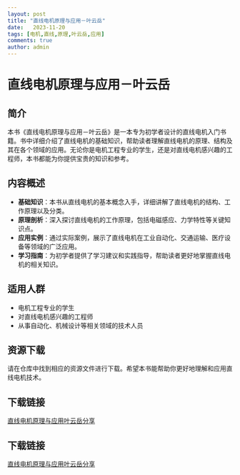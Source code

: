 ```yaml
---
layout: post
title: "直线电机原理与应用－叶云岳"
date:   2023-11-20
tags: [电机,直线,原理,叶云岳,应用]
comments: true
author: admin
---
```

# 直线电机原理与应用－叶云岳

## 简介
本书《直线电机原理与应用－叶云岳》是一本专为初学者设计的直线电机入门书籍。书中详细介绍了直线电机的基础知识，帮助读者理解直线电机的原理、结构及其在各个领域的应用。无论你是电机工程专业的学生，还是对直线电机感兴趣的工程师，本书都能为你提供宝贵的知识和参考。

## 内容概述
- **基础知识**：本书从直线电机的基本概念入手，详细讲解了直线电机的结构、工作原理以及分类。
- **原理剖析**：深入探讨直线电机的工作原理，包括电磁感应、力学特性等关键知识点。
- **应用实例**：通过实际案例，展示了直线电机在工业自动化、交通运输、医疗设备等领域的广泛应用。
- **学习指南**：为初学者提供了学习建议和实践指导，帮助读者更好地掌握直线电机的相关知识。

## 适用人群
- 电机工程专业的学生
- 对直线电机感兴趣的工程师
- 从事自动化、机械设计等相关领域的技术人员

## 资源下载
请在仓库中找到相应的资源文件进行下载。希望本书能帮助你更好地理解和应用直线电机技术。

## 下载链接

[直线电机原理与应用叶云岳分享](https://pan.quark.cn/s/6bb4ad883f45)

## 下载链接

[直线电机原理与应用叶云岳分享](https://pan.quark.cn/s/36c22d25783c)